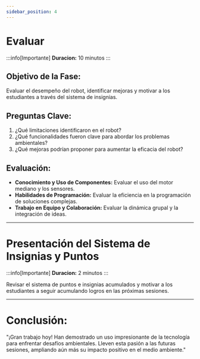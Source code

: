 ```yaml
---
sidebar_position: 4
---
```

# Evaluar

:::info[Importante]
**Duracion:** 10 minutos
:::


## Objetivo de la Fase:
Evaluar el desempeño del robot, identificar mejoras y motivar a los estudiantes a través del sistema de insignias.

## Preguntas Clave:
1. ¿Qué limitaciones identificaron en el robot?
2. ¿Qué funcionalidades fueron clave para abordar los problemas ambientales?
3. ¿Qué mejoras podrían proponer para aumentar la eficacia del robot?

## Evaluación:
- **Conocimiento y Uso de Componentes:** Evaluar el uso del motor mediano y los sensores.
- **Habilidades de Programación:** Evaluar la eficiencia en la programación de soluciones complejas.
- **Trabajo en Equipo y Colaboración:** Evaluar la dinámica grupal y la integración de ideas.

---

# Presentación del Sistema de Insignias y Puntos

:::info[Importante]
**Duracion:** 2 minutos
:::

Revisar el sistema de puntos e insignias acumulados y motivar a los estudiantes a seguir acumulando logros en las próximas sesiones.

---

# Conclusión:
"¡Gran trabajo hoy! Han demostrado un uso impresionante de la tecnología para enfrentar desafíos ambientales. Lleven esta pasión a las futuras sesiones, ampliando aún más su impacto positivo en el medio ambiente."